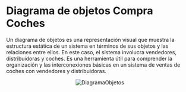 # Diagrama de objetos Compra Coches

Un diagrama de objetos es una representación visual que muestra la estructura estática de un sistema en términos de sus objetos y las relaciones entre ellos. En este caso, el sistema involucra vendedores, distribuidoras y coches. Es una herramienta útil para comprender la organización y las interconexiones básicas en un sistema de ventas de coches con vendedores y distribuidoras.

<center>

![DiagramaObjetos](https://github.com/nicholelouis/ETS/blob/main/Tema2/DiagramasObjetos/img/Diagrama%20sin%20título.drawio.png?raw=true)

<center>